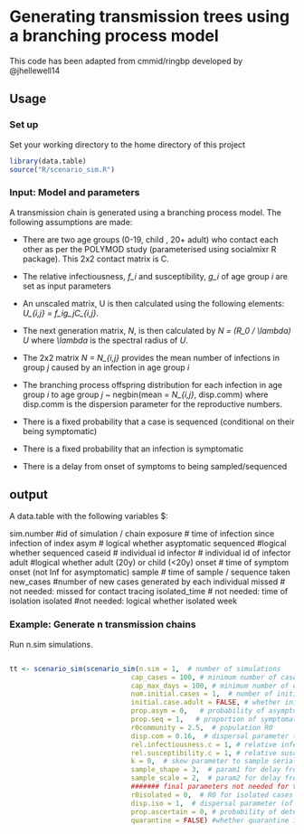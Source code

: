 # Generating transmission trees using a branching process model

This code has been adapted from cmmid/ringbp developed by @jhellewell14

## Usage

### Set up

Set your working directory to the home directory of this project 

```r
library(data.table)
source("R/scenario_sim.R")
```
### Input: Model and parameters

A transmission chain is generated using a branching process model. The following assumptions are made:

- There are two age groups (0-19, child , 20+ adult) who contact each other as per the POLYMOD study (parameterised using socialmixr R package). This 2x2 contact matrix is C.
- The relative infectiousness, *f_i* and susceptibility, *g_i* of age group *i* are set as input parameters
- An unscaled matrix, U is then calculated using the following elements: *U_{i,j} = f_ig_jC_{i,j}*.
- The next generation matrix, *N*,  is then calculated by *N = (R_0 / \lambda) U*  where *\lambda* is the spectral radius of *U*.
- The 2x2 matrix *N = N_{i,j}* provides the mean number of infections in group *j* caused by an infection in age group *i*
- The branching process offspring distribution for each infection in age group *i* to age group *j* ~ negbin(mean = *N_{i,j}*, disp.comm) where disp.comm is the dispersion parameter for the reproductive numbers.

- There is a fixed probability that a case is sequenced (conditional on their being symptomatic)
- There is a fixed probability that an infection is symptomatic
- There is a delay from onset of symptoms to being sampled/sequenced

## output

A data.table with the following variables $:

sim.number #id of simulation / chain
exposure # time of infection since infection of index 
asym # logical whether asyptomatic
sequenced #logical whether sequenced
caseid # individual id
infector # individual id of infector
adult #logical whether adult (20y) or child (<20y)
onset # time of symptom onset (not Inf for asymptomatic)
sample # time of sample / sequence taken
new_cases #number of new cases generated by each individual
missed # not needed: missed for contact tracing
isolated_time # not needed: time of isolation
isolated #not needed: logical whether isolated
week


### Example: Generate n transmission chains

Run n.sim simulations.

```r

tt <- scenario_sim(scenario_sim(n.sim = 1,  # number of simulations
                              cap_cases = 100, # minimum number of cases
                              cap_max_days = 100, # minimum number of days (simulation stops after either min cases or min days has been reached in n-1 generation
                              num.initial.cases = 1,  # number of initial infected individuals
                              initial.case.adult = FALSE, # whether initial case is an adult or a child
                              prop.asym = 0,   # probability of asymptomatic infection
                              prop.seq = 1,   # proportion of symptomatic cases that are sequenced
                              r0community = 2.5,  # population R0 
                              disp.com = 0.16,  # dispersal parameter (of neg binom distribution) of community reproduction numbers
                              rel.infectiousness.c = 1, # relative infectiousness of child infections to adult infections
                              rel.susceptibility.c = 1, # relative susceptibility of child infections to adult infections
                              k = 0,  # skew parameter to sample serial interval from incubation period distribution
                              sample_shape = 3,  # param1 for delay from onset to sampling (Weibull distribution)  
                              sample_scale = 2,  # param2 for delay from onset to sampling (Weibull distribution) 
                              ####### final parameters not needed for tranmission chain generation (assuming no isolation / quarantine)
                              r0isolated = 0,  # R0 for isolated cases
                              disp.iso = 1,  # dispersal parameter (of neg binom distribution) of reproduction numbers
                              prop.ascertain = 0, # probability of detecting case for isolation
                              quarantine = FALSE) #whether quarantine is implemented
```


